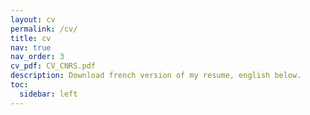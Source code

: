 ```yaml
---
layout: cv
permalink: /cv/
title: cv
nav: true
nav_order: 3
cv_pdf: CV_CNRS.pdf
description: Download french version of my resume, english below.
toc:  
  sidebar: left
---
```

